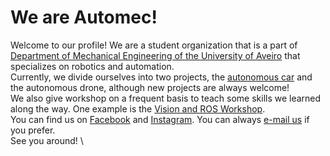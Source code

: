 # We are Automec!
Welcome to our profile! 
We are a student organization that is a part of [Department of Mechanical Engineering of the University of Aveiro](https://www.ua.pt/en/dem/) that specializes on robotics and automation.\
Currently, we divide ourselves into two projects, the [autonomous car](https://github.com/AutomecUA/AutoMec-AD) and the autonomous drone, although new projects are always welcome!\
We also give workshop on a frequent basis to teach some skills we learned along the way. One example is the [Vision and ROS Workshop](https://github.com/AutomecUA/VisionAndRosWorkshop). \
You can find us on [Facebook](https://www.facebook.com/automec.dem/) and [Instagram](https://www.instagram.com/automec.ua/). You can always [e-mail us](mailto:dem-automec@ua.pt) if you prefer. \
See you around! \